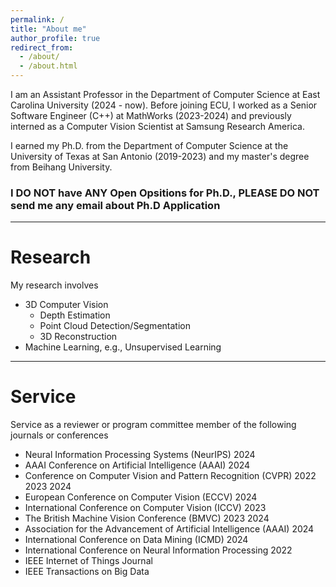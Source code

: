 ```yaml
---
permalink: /
title: "About me"
author_profile: true
redirect_from: 
  - /about/
  - /about.html
---
```


I am an Assistant Professor in the Department of Computer Science at East Carolina University (2024 - now). Before joining ECU, I worked as a Senior Software Engineer (C++) at MathWorks (2023-2024) and previously interned as a Computer Vision Scientist at Samsung Research America.

I earned my Ph.D. from the Department of Computer Science at the University of Texas at San Antonio (2019-2023) and my master's degree from Beihang University.

<h3>I DO NOT have ANY Open Opsitions for Ph.D., PLEASE DO NOT send me any email about Ph.D Application</h3>

---

# Research

My research involves
- 3D Computer Vision
  - Depth Estimation
  - Point Cloud Detection/Segmentation
  - 3D Reconstruction
- Machine Learning, e.g., Unsupervised Learning

---

# Service
Service as a reviewer or program committee member of the following journals or conferences
- Neural Information Processing Systems (NeurIPS) 2024
- AAAI Conference on Artificial Intelligence (AAAI) 2024
- Conference on Computer Vision and Pattern Recognition (CVPR) 2022 2023 2024
- European Conference on Computer Vision (ECCV) 2024
- International Conference on Computer Vision (ICCV) 2023
- The British Machine Vision Conference (BMVC) 2023 2024
- Association for the Advancement of Artificial Intelligence (AAAI) 2024
- International Conference on Data Mining (ICMD) 2024
- International Conference on Neural Information Processing 2022
- IEEE Internet of Things Journal
- IEEE Transactions on Big Data

